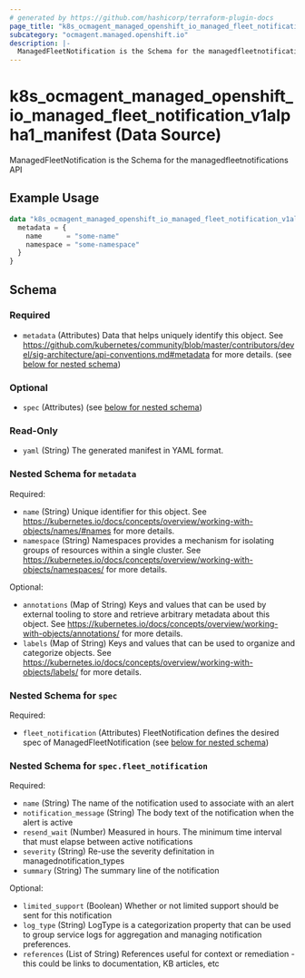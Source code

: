 ```yaml
---
# generated by https://github.com/hashicorp/terraform-plugin-docs
page_title: "k8s_ocmagent_managed_openshift_io_managed_fleet_notification_v1alpha1_manifest Data Source - terraform-provider-k8s"
subcategory: "ocmagent.managed.openshift.io"
description: |-
  ManagedFleetNotification is the Schema for the managedfleetnotifications API
---
```


# k8s_ocmagent_managed_openshift_io_managed_fleet_notification_v1alpha1_manifest (Data Source)

ManagedFleetNotification is the Schema for the managedfleetnotifications API

## Example Usage

```terraform
data "k8s_ocmagent_managed_openshift_io_managed_fleet_notification_v1alpha1_manifest" "example" {
  metadata = {
    name      = "some-name"
    namespace = "some-namespace"
  }
}
```

<!-- schema generated by tfplugindocs -->
## Schema

### Required

- `metadata` (Attributes) Data that helps uniquely identify this object. See https://github.com/kubernetes/community/blob/master/contributors/devel/sig-architecture/api-conventions.md#metadata for more details. (see [below for nested schema](#nestedatt--metadata))

### Optional

- `spec` (Attributes) (see [below for nested schema](#nestedatt--spec))

### Read-Only

- `yaml` (String) The generated manifest in YAML format.

<a id="nestedatt--metadata"></a>
### Nested Schema for `metadata`

Required:

- `name` (String) Unique identifier for this object. See https://kubernetes.io/docs/concepts/overview/working-with-objects/names/#names for more details.
- `namespace` (String) Namespaces provides a mechanism for isolating groups of resources within a single cluster. See https://kubernetes.io/docs/concepts/overview/working-with-objects/namespaces/ for more details.

Optional:

- `annotations` (Map of String) Keys and values that can be used by external tooling to store and retrieve arbitrary metadata about this object. See https://kubernetes.io/docs/concepts/overview/working-with-objects/annotations/ for more details.
- `labels` (Map of String) Keys and values that can be used to organize and categorize objects. See https://kubernetes.io/docs/concepts/overview/working-with-objects/labels/ for more details.


<a id="nestedatt--spec"></a>
### Nested Schema for `spec`

Required:

- `fleet_notification` (Attributes) FleetNotification defines the desired spec of ManagedFleetNotification (see [below for nested schema](#nestedatt--spec--fleet_notification))

<a id="nestedatt--spec--fleet_notification"></a>
### Nested Schema for `spec.fleet_notification`

Required:

- `name` (String) The name of the notification used to associate with an alert
- `notification_message` (String) The body text of the notification when the alert is active
- `resend_wait` (Number) Measured in hours. The minimum time interval that must elapse between active notifications
- `severity` (String) Re-use the severity definitation in managednotification_types
- `summary` (String) The summary line of the notification

Optional:

- `limited_support` (Boolean) Whether or not limited support should be sent for this notification
- `log_type` (String) LogType is a categorization property that can be used to group service logs for aggregation and managing notification preferences.
- `references` (List of String) References useful for context or remediation - this could be links to documentation, KB articles, etc
